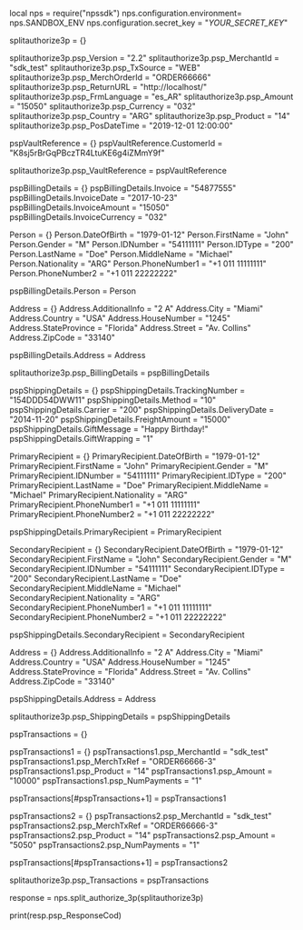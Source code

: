 local nps = require("npssdk")
nps.configuration.environment= nps.SANDBOX_ENV
nps.configuration.secret_key = "_YOUR_SECRET_KEY_"


splitauthorize3p = {}

splitauthorize3p.psp_Version = "2.2"
splitauthorize3p.psp_MerchantId = "sdk_test"
splitauthorize3p.psp_TxSource = "WEB"
splitauthorize3p.psp_MerchOrderId = "ORDER66666"
splitauthorize3p.psp_ReturnURL = "http://localhost/"
splitauthorize3p.psp_FrmLanguage = "es_AR"
splitauthorize3p.psp_Amount = "15050"
splitauthorize3p.psp_Currency = "032"
splitauthorize3p.psp_Country = "ARG"
splitauthorize3p.psp_Product = "14"
splitauthorize3p.psp_PosDateTime = "2019-12-01 12:00:00"

pspVaultReference = {}
pspVaultReference.CustomerId = "K8sj5rBrGqPBczTR4LtuKE6g4iZMmY9f"

splitauthorize3p.psp_VaultReference = pspVaultReference

pspBillingDetails = {}
pspBillingDetails.Invoice = "54877555"
pspBillingDetails.InvoiceDate = "2017-10-23"
pspBillingDetails.InvoiceAmount = "15050"
pspBillingDetails.InvoiceCurrency = "032"

Person = {}
Person.DateOfBirth = "1979-01-12"
Person.FirstName = "John"
Person.Gender = "M"
Person.IDNumber = "54111111"
Person.IDType = "200"
Person.LastName = "Doe"
Person.MiddleName = "Michael"
Person.Nationality = "ARG"
Person.PhoneNumber1 = "+1 011 11111111"
Person.PhoneNumber2 = "+1 011 22222222"

pspBillingDetails.Person = Person

Address = {}
Address.AdditionalInfo = "2 A"
Address.City = "Miami"
Address.Country = "USA"
Address.HouseNumber = "1245"
Address.StateProvince = "Florida"
Address.Street = "Av. Collins"
Address.ZipCode = "33140"

pspBillingDetails.Address = Address

splitauthorize3p.psp_BillingDetails = pspBillingDetails

pspShippingDetails = {}
pspShippingDetails.TrackingNumber = "154DDD54DWW11"
pspShippingDetails.Method = "10"
pspShippingDetails.Carrier = "200"
pspShippingDetails.DeliveryDate = "2014-11-20"
pspShippingDetails.FreightAmount = "15000"
pspShippingDetails.GiftMessage = "Happy Birthday!"
pspShippingDetails.GiftWrapping = "1"

PrimaryRecipient = {}
PrimaryRecipient.DateOfBirth = "1979-01-12"
PrimaryRecipient.FirstName = "John"
PrimaryRecipient.Gender = "M"
PrimaryRecipient.IDNumber = "54111111"
PrimaryRecipient.IDType = "200"
PrimaryRecipient.LastName = "Doe"
PrimaryRecipient.MiddleName = "Michael"
PrimaryRecipient.Nationality = "ARG"
PrimaryRecipient.PhoneNumber1 = "+1 011 11111111"
PrimaryRecipient.PhoneNumber2 = "+1 011 22222222"

pspShippingDetails.PrimaryRecipient = PrimaryRecipient

SecondaryRecipient = {}
SecondaryRecipient.DateOfBirth = "1979-01-12"
SecondaryRecipient.FirstName = "John"
SecondaryRecipient.Gender = "M"
SecondaryRecipient.IDNumber = "54111111"
SecondaryRecipient.IDType = "200"
SecondaryRecipient.LastName = "Doe"
SecondaryRecipient.MiddleName = "Michael"
SecondaryRecipient.Nationality = "ARG"
SecondaryRecipient.PhoneNumber1 = "+1 011 11111111"
SecondaryRecipient.PhoneNumber2 = "+1 011 22222222"

pspShippingDetails.SecondaryRecipient = SecondaryRecipient

Address = {}
Address.AdditionalInfo = "2 A"
Address.City = "Miami"
Address.Country = "USA"
Address.HouseNumber = "1245"
Address.StateProvince = "Florida"
Address.Street = "Av. Collins"
Address.ZipCode = "33140"

pspShippingDetails.Address = Address

splitauthorize3p.psp_ShippingDetails = pspShippingDetails

pspTransactions = {}

pspTransactions1 = {}
pspTransactions1.psp_MerchantId = "sdk_test"
pspTransactions1.psp_MerchTxRef = "ORDER66666-3"
pspTransactions1.psp_Product = "14"
pspTransactions1.psp_Amount = "10000"
pspTransactions1.psp_NumPayments = "1"

pspTransactions[#pspTransactions+1] = pspTransactions1

pspTransactions2 = {}
pspTransactions2.psp_MerchantId = "sdk_test"
pspTransactions2.psp_MerchTxRef = "ORDER66666-3"
pspTransactions2.psp_Product = "14"
pspTransactions2.psp_Amount = "5050"
pspTransactions2.psp_NumPayments = "1"

pspTransactions[#pspTransactions+1] = pspTransactions2

splitauthorize3p.psp_Transactions = pspTransactions

response = nps.split_authorize_3p(splitauthorize3p)

print(resp.psp_ResponseCod)
